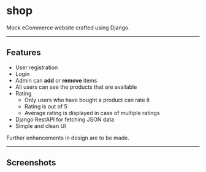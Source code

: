 # shop
Mock eCommerce website crafted using Django.
<hr>

## Features

<ul>
  <li>User registration</li>
  <li>Login</li>
  <li>Admin can <b>add</b> or <b>remove</b> items</li>
  <li>All users can see the products that are available</li>
  <li>
    Rating
    <ul>
      <li>Only users who have bought a product can rate it</li>
      <li>Rating is out of 5</li>
      <li>Average rating is displayed in case of multiple ratings</li>
    </ul>
  </li>
  <li>Django RestAPI for fetching JSON data</li>
  <li>Simple and clean UI</li>
</ul>

Further enhancements in design are to be made.

<hr>

## Screenshots
